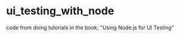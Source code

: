 ui_testing_with_node
====================

code from doing tutorials in the book; "Using Node.js for UI Testing"
